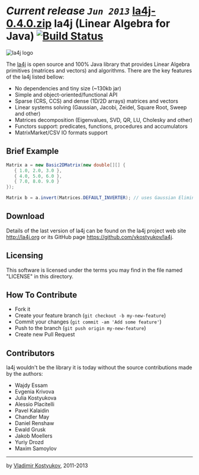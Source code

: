 *Current release `Jun 2013`* [la4j-0.4.0.zip](http://la4j.org/downloads/la4j-0.4.0.zip)
la4j (Linear Algebra for Java)  [![Build Status](https://travis-ci.org/vkostyukov/la4j.png?branch=master)](https://travis-ci.org/vkostyukov/la4j)
=============================
![la4j logo](https://raw.github.com/vkostyukov/la4j/master/la4j-logo.png) 

The [la4j](http://la4j.org) is open source and 100% Java library 
that provides Linear Algebra primitives (matrices and vectors) and algorithms. 
There are the key features of the la4j listed bellow:

* No dependencies and tiny size (~130kb jar)
* Simple and object-oriented/functional API
* Sparse (CRS, CCS) and dense (1D/2D arrays) matrices and vectors
* Linear systems solving (Gaussian, Jacobi, Zeidel, Square Root, Sweep and other)
* Matrices decomposition (Eigenvalues, SVD, QR, LU, Cholesky and other)
* Functors support: predicates, functions, procedures and accumulators
* MatrixMarket/CSV IO formats support


Brief Example
------------
```java
Matrix a = new Basic2DMatrix(new double[][] {
   { 1.0, 2.0, 3.0 },
   { 4.0, 5.0, 6.0 },
   { 7.0, 8.0. 9.0 }
});

Matrix b = a.invert(Matrices.DEFAULT_INVERTER); // uses Gaussian Elimination 
```


Download
--------
 
Details of the last version of la4j can be found on the la4j 
project web site <http://la4j.org> or its GitHub page <https://github.com/vkostyukov/la4j>.


Licensing
---------
 
This software is licensed under the terms you may find in the file 
named "LICENSE" in this directory.

How To Contribute
-----------------

- Fork it
- Create your feature branch (`git checkout -b my-new-feature`)
- Commit your changes (`git commit -am 'Add some feature'`)
- Push to the branch (`git push origin my-new-feature`)
- Create new Pull Request
 
 
Contributors
------------

la4j wouldn't be the library it is today without the source contributions 
made by the authors:
- Wajdy Essam
- Evgenia Krivova
- Julia Kostyukova
- Alessio Placitelli
- Pavel Kalaidin
- Chandler May
- Daniel Renshaw
- Ewald Grusk
- Jakob Moellers
- Yuriy Drozd
- Maxim Samoylov

----
by [Vladimir Kostyukov](http://vkostyukov.ru), 2011-2013
